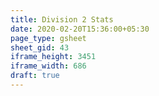```yaml
---
title: Division 2 Stats
date: 2020-02-20T15:36:00+05:30
page_type: gsheet
sheet_gid: 43
iframe_height: 3451
iframe_width: 686
draft: true
---
```

